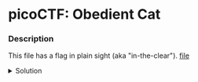 # picoCTF: Obedient Cat
### Description
This file has a flag in plain sight (aka "in-the-clear"). [file](https://mercury.picoctf.net/static/33996e32dce022205a6a36f69aba56f0/flag)

<details closed>
<summary>Solution</summary>
  
  
### Flag
  
```
picoCTF{s4n1ty_v3r1f13d_********}
```
### Detailed Solution
  
```bash
wget https://mercury.picoctf.net/static/33996e32dce022205a6a36f69aba56f0/flag
cat flag
```
  
</details>
